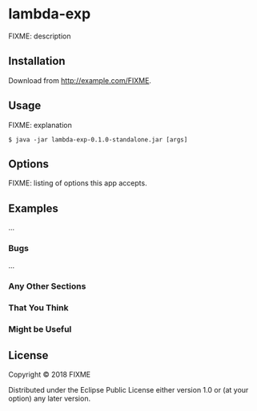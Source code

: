 # lambda-exp

FIXME: description

## Installation

Download from http://example.com/FIXME.

## Usage

FIXME: explanation

    $ java -jar lambda-exp-0.1.0-standalone.jar [args]

## Options

FIXME: listing of options this app accepts.

## Examples

...

### Bugs

...

### Any Other Sections
### That You Think
### Might be Useful

## License

Copyright © 2018 FIXME

Distributed under the Eclipse Public License either version 1.0 or (at
your option) any later version.
